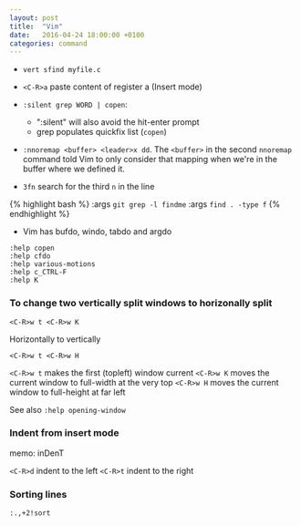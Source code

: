 ```yaml
---
layout: post
title:  "Vim"
date:   2016-04-24 18:00:00 +0100
categories: command
---
```


- `vert sfind myfile.c`

- `<C-R>a` paste content of register a (Insert mode)

- `:silent grep WORD | copen`:
  * ":silent" will also avoid the hit-enter prompt
  * grep populates quickfix list (`copen`)

- `:nnoremap <buffer> <leader>x dd`. The `<buffer>` in the second `nnoremap`
  command told Vim to only consider that mapping when we're in the buffer where
  we defined it.

- `3fn` search for the third `n` in the line

{% highlight bash %}
:args `git grep -l findme`
:args `find . -type f`
{% endhighlight %}

- Vim has bufdo, windo, tabdo and argdo

```
:help copen
:help cfdo
:help various-motions
:help c_CTRL-F
:help K
```

### To change two vertically split windows to horizonally split

```
<C-R>w t <C-R>w K
```

Horizontally to vertically

```
<C-R>w t <C-R>w H
```

`<C-R>w t` makes the first (topleft) window current
`<C-R>w K` moves the current window to full-width at the very top
`<C-R>w H` moves the current window to full-height at far left

See also `:help opening-window`

### Indent from insert mode

memo: inDenT

`<C-R>d` indent to the left
`<C-R>t` indent to the right

### Sorting lines

```
:.,+2!sort
```
